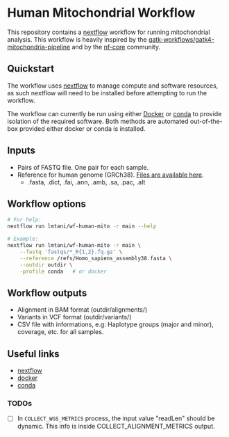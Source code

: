 # Human Mitochondrial Workflow

This repository contains a [nextflow](https://www.nextflow.io/) workflow for running mitochondrial analysis. This workflow is heavily inspired by the [gatk-workflows/gatk4-mitochondria-pipeline](https://github.com/gatk-workflows/gatk4-mitochondria-pipeline) and by the [nf-core](https://nf-co.re) community.

## Quickstart

The workflow uses [nextflow](https://www.nextflow.io/) to manage compute and
software resources, as such nextflow will need to be installed before attempting
to run the workflow.

The workflow can currently be run using either [Docker](https://www.docker.com/products/docker-desktop) or [conda](https://docs.conda.io/en/latest/miniconda.html) to provide isolation of the required software. Both methods are automated out-of-the-box provided either docker or conda is installed.

## Inputs

- Pairs of FASTQ file. One pair for each sample.
- Reference for human genome (GRCh38). [Files are available here](https://console.cloud.google.com/storage/browser/genomics-public-data/references/hg38/v0).
  - .fasta, .dict, .fai, .ann, .amb, .sa, .pac, .alt

## Workflow options

```bash
# For help:
nextflow run lmtani/wf-human-mito -r main --help

# Example:
nextflow run lmtani/wf-human-mito -r main \
    --fastq 'fastqs/*_R{1,2}.fq.gz' \
    --reference /refs/Homo_sapiens_assembly38.fasta \
    --outdir outdir \
    -profile conda   # or docker
```

## Workflow outputs

- Alignment in BAM format (outdir/alignments/)
- Variants in VCF format (outdir/variants/)
- CSV file with informations, e.g: Haplotype groups (major and minor), coverage, etc. for all samples.

## Useful links

- [nextflow](https://www.nextflow.io/)
- [docker](https://www.docker.com/products/docker-desktop)
- [conda](https://docs.conda.io/en/latest/miniconda.html)

### TODOs

- [ ] In `COLLECT_WGS_METRICS` process, the input value "readLen" should be dynamic. This info is inside COLLECT_ALIGNMENT_METRICS output.
